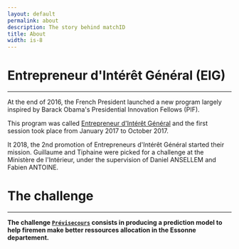 ```yaml
---
layout: default
permalink: about
description: The story behind matchID
title: About
width: is-8
---
```


# Entrepreneur d'Intérêt Général (EIG)
----

At the end of 2016, the French President launched a new program largely inspired by Barack Obama's Presidential Innovation Fellows (PIF).

This program was called [Entrepreneur d'Intérêt Général](https://entrepreneur-interet-general.etalab.gouv.fr/) and the first session took place from January 2017 to October 2017.

It 2018, the 2nd promotion of Entrepreneurs d'Intérêt Général started their mission. Guillaume and Tiphaine were picked for a challenge at the Ministère de l'Intérieur, under the supervision of Daniel ANSELLEM and Fabien ANTOINE.


# The challenge
----

__The challenge [`Prévisecours`](https://entrepreneur-interet-general.etalab.gouv.fr/defi/2017/09/26/previsecours/) consists in producing a prediction model to help firemen make better ressources allocation in the Essonne departement.__

